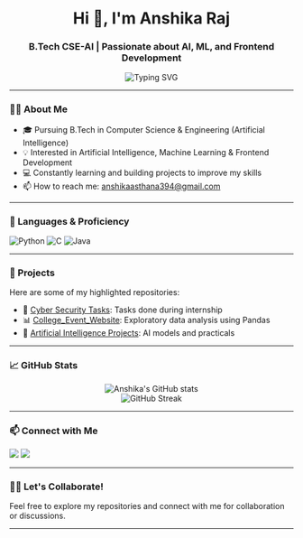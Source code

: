 <h1 align="center">Hi 👋, I'm Anshika Raj</h1>
<h3 align="center">B.Tech CSE-AI | Passionate about AI, ML, and Frontend Development</h3>

<p align="center">
  <img src="https://readme-typing-svg.demolab.com?font=Fira+Code&pause=1000&center=true&width=435&lines=Welcome+to+my+GitHub+profile!;Exploring+AI+%26+ML" alt="Typing SVG" />
</p>

---

### 👩‍💻 About Me

- 🎓 Pursuing B.Tech in Computer Science & Engineering (Artificial Intelligence)
- 💡 Interested in Artificial Intelligence, Machine Learning & Frontend Development
- 💻 Constantly learning and building projects to improve my skills
- 📫 How to reach me: [anshikaasthana394@gmail.com](mailto:anshikaasthana394@gmail.com)

---

### 🧠 Languages & Proficiency

![Python](https://img.shields.io/badge/Python-Medium-blue?logo=python&logoColor=white)
![C](https://img.shields.io/badge/C-Medium-blue?logo=c&logoColor=white)
![Java](https://img.shields.io/badge/Java-Medium-blue?logo=java&logoColor=white)

---

### 🚀 Projects

Here are some of my highlighted repositories:

- 🔐 [Cyber Security Tasks](https://github.com/AnshikaAsthana/Cyber-Security): Tasks done during internship
- 📊 [College_Event_Website](https://github.com/AnshikaAsthana/event-website): Exploratory data analysis using Pandas
- 🤖 [Artificial Intelligence Projects](https://github.com/AnshikaAsthana/Artificial-Intelligence): AI models and practicals

---

### 📈 GitHub Stats

<p align="center">
  <img src="https://github-readme-stats.vercel.app/api?username=AnshikaAsthana&show_icons=true&theme=github_dark" alt="Anshika's GitHub stats" />
  <br />
  <img src="https://github-readme-streak-stats.herokuapp.com/?user=AnshikaAsthana&theme=github-dark&hide_border=false" alt="GitHub Streak" />
</p>

---

### 📫 Connect with Me

<p align="left">
  <a href="mailto:anshikaasthana394@gmail.com"><img src="https://img.shields.io/badge/Gmail-D14836?style=for-the-badge&logo=gmail&logoColor=white" /></a>
  <a href="(https://www.linkedin.com/in/anshika-raj-asthana)"><img src="https://img.shields.io/badge/LinkedIn-0A66C2?style=for-the-badge&logo=linkedin&logoColor=white" /></a>
</p>

---

### 🧑‍💼 Let's Collaborate!

Feel free to explore my repositories and connect with me for collaboration or discussions.

---
